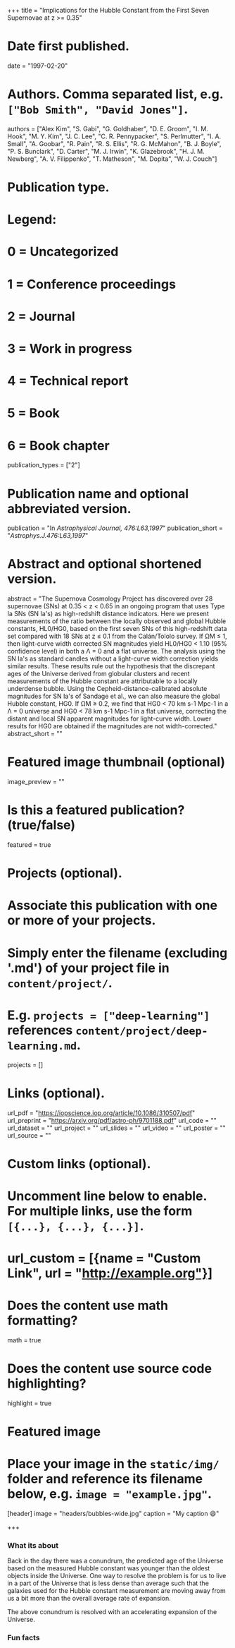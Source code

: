 +++
title = "Implications for the Hubble Constant from the First Seven Supernovae at z >= 0.35"

# Date first published.
date = "1997-02-20"

# Authors. Comma separated list, e.g. `["Bob Smith", "David Jones"]`.
authors = ["Alex Kim", "S. Gabi", "G. Goldhaber", "D. E. Groom", "I. M. Hook", "M. Y. Kim", "J. C. Lee", "C. R. Pennypacker", "S. Perlmutter", "I. A. Small", "A. Goobar", "R. Pain", "R. S. Ellis", "R. G. McMahon", "B. J. Boyle", "P. S. Bunclark", "D. Carter", "M. J. Irwin", "K. Glazebrook", "H. J. M. Newberg", "A. V. Filippenko", "T. Matheson", "M. Dopita", "W. J. Couch"]

# Publication type.
# Legend:
# 0 = Uncategorized
# 1 = Conference proceedings
# 2 = Journal
# 3 = Work in progress
# 4 = Technical report
# 5 = Book
# 6 = Book chapter
publication_types = ["2"]

# Publication name and optional abbreviated version.
publication = "In *Astrophysical Journal, 476:L63,1997*"
publication_short = "*Astrophys.J.476:L63,1997*"

# Abstract and optional shortened version.
abstract = "The Supernova Cosmology Project has discovered over 28 supernovae (SNs) at 0.35 < z < 0.65 in an ongoing program that uses Type Ia SNs (SN Ia's) as high-redshift distance indicators. Here we present measurements of the ratio between the locally observed and global Hubble constants, HL0/HG0, based on the first seven SNs of this high-redshift data set compared with 18 SNs at z ≤ 0.1 from the Calán/Tololo survey. If ΩM ≤ 1, then light-curve width corrected SN magnitudes yield HL0/HG0 < 1.10 (95% confidence level) in both a Λ = 0 and a flat universe. The analysis using the SN Ia's as standard candles without a light-curve width correction yields similar results. These results rule out the hypothesis that the discrepant ages of the Universe derived from globular clusters and recent measurements of the Hubble constant are attributable to a locally underdense bubble. Using the Cepheid-distance-calibrated absolute magnitudes for SN Ia's of Sandage et al., we can also measure the global Hubble constant, HG0. If ΩM ≥ 0.2, we find that HG0 < 70 km s-1 Mpc-1 in a Λ = 0 universe and HG0 < 78 km s-1 Mpc-1 in a flat universe, correcting the distant and local SN apparent magnitudes for light-curve width. Lower results for HG0 are obtained if the magnitudes are not width-corrected."
abstract_short = ""

# Featured image thumbnail (optional)
image_preview = ""

# Is this a featured publication? (true/false)
featured = true

# Projects (optional).
#   Associate this publication with one or more of your projects.
#   Simply enter the filename (excluding '.md') of your project file in `content/project/`.
#   E.g. `projects = ["deep-learning"]` references `content/project/deep-learning.md`.
projects = []

# Links (optional).
url_pdf = "https://iopscience.iop.org/article/10.1086/310507/pdf"
url_preprint = "https://arxiv.org/pdf/astro-ph/9701188.pdf"
url_code = ""
url_dataset = ""
url_project = ""
url_slides = ""
url_video = ""
url_poster = ""
url_source = ""

# Custom links (optional).
#   Uncomment line below to enable. For multiple links, use the form `[{...}, {...}, {...}]`.
# url_custom = [{name = "Custom Link", url = "http://example.org"}]

# Does the content use math formatting?
math = true

# Does the content use source code highlighting?
highlight = true

# Featured image
# Place your image in the `static/img/` folder and reference its filename below, e.g. `image = "example.jpg"`.
[header]
image = "headers/bubbles-wide.jpg"
caption = "My caption 😄"

+++
### What its about

Back in the day there was a conundrum, the predicted age of the Universe based on the measured Hubble constant was younger than the oldest objects inside the Universe.  One way to resolve the problem is for us to live in a part of the Universe that is less dense than average such that the galaxies used for the Hubble constant measurement are moving away from us a bit more than the overall average rate of expansion.

The above conundrum is resolved with an accelerating expansion of the Universe.  

### Fun facts



